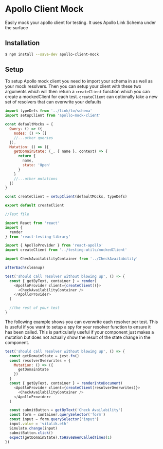# Apollo Client Mock

Easily mock your apollo client for testing. It uses Apollo Link Schema under the surface

## Installation

```bash
$ npm install --save-dev apollo-client-mock
```

## Setup

To setup Apollo mock client you need to import your schema in as well as your mock resolvers. Then you can setup your client with these two arguments which will then return a `createClient` function which you can create a mockedClient for each test. `createClient` can optionally take a new set of resolvers that can overwrite your defaults

```js
import typeDefs from '../link/to/schema'
import setupClient from 'apollo-mock-client'

const defaultMocks = {
  Query: () => ({
    nodes: () => []
    //...other queries
  }),
  Mutation: () => ({
    getDomainState: (_, { name }, context) => {
      return {
        name,
        state: 'Open'
      }
    }
    //...other mutations
  })
}

const createClient = setupClient(defaultMocks, typeDefs)

export default createClient
```

```js
//Test file

import React from 'react'
import {
  render
} from 'react-testing-library'

import { ApolloProvider } from 'react-apollo'
import createClient from '../testing-utils/mockedClient'

import CheckAvailabilityContainer from '../CheckAvailability'

afterEach(cleanup)

test('should call resolver without blowing up', () => {
  const { getByText, container } = render(
    <ApolloProvider client={createClient()}>
      <CheckAvailabilityContainer />
    </ApolloProvider>
  )

  //the rest of your test
}
```

The following example shows you can overwrite each resolver per test. This is useful if you want to setup a spy for your resolver function to ensure it has been called. This is particularly useful if your component just makes a mutation but does not actually show the result of the state change in the component.

```js
test('should call resolver without blowing up', () => {
  const getDomainState = jest.fn()
  const resolverOverwrites = {
    Mutation: () => ({
      getDomainState
    })
  }
  const { getByText, container } = renderIntoDocument(
    <ApolloProvider client={createClient(resolverOverwrites)}>
      <CheckAvailabilityContainer />
    </ApolloProvider>
  )

  const submitButton = getByText('Check Availability')
  const form = container.querySelector('form')
  const input = form.querySelector('input')
  input.value = 'vitalik.eth'
  Simulate.change(input)
  submitButton.click()
  expect(getDomainState).toHaveBeenCalledTimes(1)
})
```

